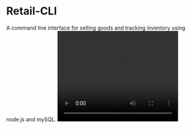 # Retail-CLI
A command line interface for selling goods and tracking inventory using node.js and mySQL.
<video width="320" height="240" controls>
  <source src="/Retail-CLI-demo.mp4" type="video/mp4">
</video>
